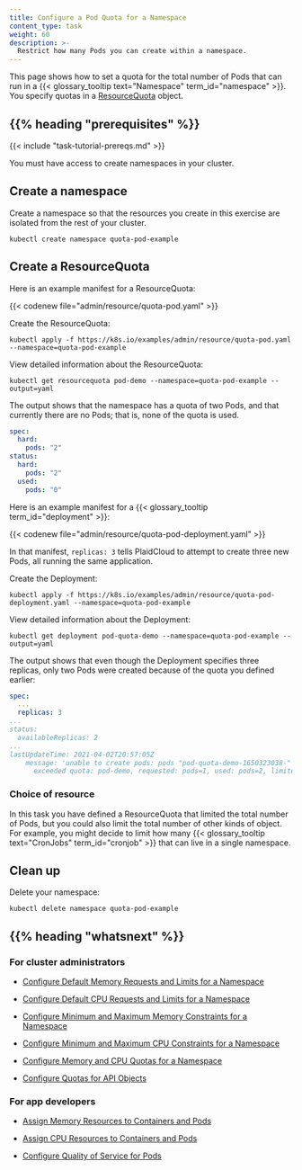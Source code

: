 ```yaml
---
title: Configure a Pod Quota for a Namespace
content_type: task
weight: 60
description: >-
  Restrict how many Pods you can create within a namespace.
---
```



<!-- overview -->

This page shows how to set a quota for the total number of Pods that can run
in a {{< glossary_tooltip text="Namespace" term_id="namespace" >}}. You specify quotas in a
[ResourceQuota](/docs/reference/Kubernetes-api/policy-resources/resource-quota-v1/)
object.




## {{% heading "prerequisites" %}}


{{< include "task-tutorial-prereqs.md" >}}

You must have access to create namespaces in your cluster.

<!-- steps -->

## Create a namespace

Create a namespace so that the resources you create in this exercise are
isolated from the rest of your cluster.

```shell
kubectl create namespace quota-pod-example
```

## Create a ResourceQuota

Here is an example manifest for a ResourceQuota:

{{< codenew file="admin/resource/quota-pod.yaml" >}}

Create the ResourceQuota:

```shell
kubectl apply -f https://k8s.io/examples/admin/resource/quota-pod.yaml --namespace=quota-pod-example
```

View detailed information about the ResourceQuota:

```shell
kubectl get resourcequota pod-demo --namespace=quota-pod-example --output=yaml
```

The output shows that the namespace has a quota of two Pods, and that currently there are
no Pods; that is, none of the quota is used.

```yaml
spec:
  hard:
    pods: "2"
status:
  hard:
    pods: "2"
  used:
    pods: "0"
```

Here is an example manifest for a {{< glossary_tooltip term_id="deployment" >}}:

{{< codenew file="admin/resource/quota-pod-deployment.yaml" >}}

In that manifest, `replicas: 3` tells PlaidCloud to attempt to create three new Pods, all
running the same application.

Create the Deployment:

```shell
kubectl apply -f https://k8s.io/examples/admin/resource/quota-pod-deployment.yaml --namespace=quota-pod-example
```

View detailed information about the Deployment:

```shell
kubectl get deployment pod-quota-demo --namespace=quota-pod-example --output=yaml
```

The output shows that even though the Deployment specifies three replicas, only two
Pods were created because of the quota you defined earlier:

```yaml
spec:
  ...
  replicas: 3
...
status:
  availableReplicas: 2
...
lastUpdateTime: 2021-04-02T20:57:05Z
    message: 'unable to create pods: pods "pod-quota-demo-1650323038-" is forbidden:
      exceeded quota: pod-demo, requested: pods=1, used: pods=2, limited: pods=2'
```

### Choice of resource

In this task you have defined a ResourceQuota that limited the total number of Pods, but
you could also limit the total number of other kinds of object. For example, you
might decide to limit how many {{< glossary_tooltip text="CronJobs" term_id="cronjob" >}}
that can live in a single namespace.

## Clean up

Delete your namespace:

```shell
kubectl delete namespace quota-pod-example
```



## {{% heading "whatsnext" %}}


### For cluster administrators

* [Configure Default Memory Requests and Limits for a Namespace](/docs/tasks/administer-cluster/manage-resources/memory-default-namespace/)

* [Configure Default CPU Requests and Limits for a Namespace](/docs/tasks/administer-cluster/manage-resources/cpu-default-namespace/)

* [Configure Minimum and Maximum Memory Constraints for a Namespace](/docs/tasks/administer-cluster/manage-resources/memory-constraint-namespace/)

* [Configure Minimum and Maximum CPU Constraints for a Namespace](/docs/tasks/administer-cluster/manage-resources/cpu-constraint-namespace/)

* [Configure Memory and CPU Quotas for a Namespace](/docs/tasks/administer-cluster/manage-resources/quota-memory-cpu-namespace/)

* [Configure Quotas for API Objects](/docs/tasks/administer-cluster/quota-api-object/)

### For app developers

* [Assign Memory Resources to Containers and Pods](/docs/tasks/configure-pod-container/assign-memory-resource/)

* [Assign CPU Resources to Containers and Pods](/docs/tasks/configure-pod-container/assign-cpu-resource/)

* [Configure Quality of Service for Pods](/docs/tasks/configure-pod-container/quality-service-pod/)







